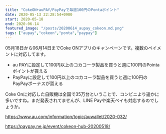 ```yaml
---
title: "CokeON+auPAY/PayPayで毎週100円のPontaポイント"
date: 2020-05-13 22:28:54+0900
start: 2020-05-18
end: 2020-06-14
featured_image: "/posts/20200614_aupay_cokeon.md.png"
tags: ["aupay","cokeon","ponta","paypay"]
---
```

05月18日から06月14日までCoke ONアプリのキャンペーンです。複数のペイメントに対応してます。

- au PAYに設定して100円以上のコカコーラ製品を買うと週に100円のPointaポイントが貰える
- PayPayに設定して100円以上のコカコーラ製品を買うと週に100円のPayPayボーナスが貰える

Coke Onに対応した自販機は全国で35万台ということで、コンビニより遥かに多いですね。まだ発表されてませんが、LINE Payや楽天ペイも対応するのでしょうか。

https://www.au.com/information/topic/auwallet/2020-032/

https://paypay.ne.jp/event/cokeon-hub-20200518/
